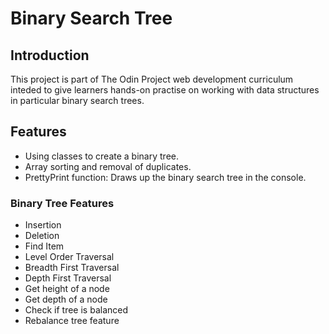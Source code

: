 # Binary Search Tree

## Introduction
This project is part of The Odin Project web development curriculum inteded to give learners hands-on practise on working with data structures in particular binary search trees.

## Features
- Using classes to create a binary tree.
- Array sorting and removal of duplicates.
- PrettyPrint function: Draws up the binary search tree in the console.

### Binary Tree Features
- Insertion
- Deletion
- Find Item
- Level Order Traversal
- Breadth First Traversal
- Depth First Traversal
- Get height of a node
- Get depth of a node
- Check if tree is balanced
- Rebalance tree feature